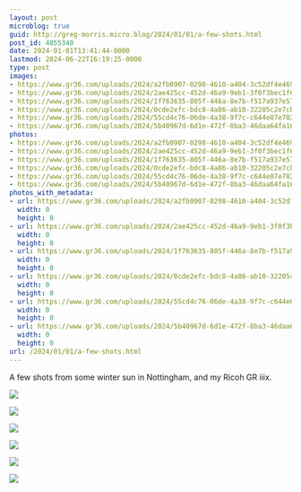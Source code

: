 ```yaml
---
layout: post
microblog: true
guid: http://greg-morris.micro.blog/2024/01/01/a-few-shots.html
post_id: 4055340
date: 2024-01-01T13:41:44-0000
lastmod: 2024-06-22T16:19:25-0000
type: post
images:
- https://www.gr36.com/uploads/2024/a2fb0907-0298-4610-a404-3c52df4e4698.jpg
- https://www.gr36.com/uploads/2024/2ae425cc-452d-46a9-9eb1-3f0f3bec1f66.jpg
- https://www.gr36.com/uploads/2024/1f763635-805f-446a-8e7b-f517a937e572.jpg
- https://www.gr36.com/uploads/2024/0cde2efc-bdc8-4a86-ab10-32205c2e7cbd.jpg
- https://www.gr36.com/uploads/2024/55cd4c76-06de-4a38-9f7c-c644e07e7029.jpg
- https://www.gr36.com/uploads/2024/5b40967d-6d1e-472f-8ba3-46daa64fa165.jpg
photos:
- https://www.gr36.com/uploads/2024/a2fb0907-0298-4610-a404-3c52df4e4698.jpg
- https://www.gr36.com/uploads/2024/2ae425cc-452d-46a9-9eb1-3f0f3bec1f66.jpg
- https://www.gr36.com/uploads/2024/1f763635-805f-446a-8e7b-f517a937e572.jpg
- https://www.gr36.com/uploads/2024/0cde2efc-bdc8-4a86-ab10-32205c2e7cbd.jpg
- https://www.gr36.com/uploads/2024/55cd4c76-06de-4a38-9f7c-c644e07e7029.jpg
- https://www.gr36.com/uploads/2024/5b40967d-6d1e-472f-8ba3-46daa64fa165.jpg
photos_with_metadata:
- url: https://www.gr36.com/uploads/2024/a2fb0907-0298-4610-a404-3c52df4e4698.jpg
  width: 0
  height: 0
- url: https://www.gr36.com/uploads/2024/2ae425cc-452d-46a9-9eb1-3f0f3bec1f66.jpg
  width: 0
  height: 0
- url: https://www.gr36.com/uploads/2024/1f763635-805f-446a-8e7b-f517a937e572.jpg
  width: 0
  height: 0
- url: https://www.gr36.com/uploads/2024/0cde2efc-bdc8-4a86-ab10-32205c2e7cbd.jpg
  width: 0
  height: 0
- url: https://www.gr36.com/uploads/2024/55cd4c76-06de-4a38-9f7c-c644e07e7029.jpg
  width: 0
  height: 0
- url: https://www.gr36.com/uploads/2024/5b40967d-6d1e-472f-8ba3-46daa64fa165.jpg
  width: 0
  height: 0
url: /2024/01/01/a-few-shots.html
---
```

A few shots from some winter sun in Nottingham, and my Ricoh GR iiix. 

![](https://www.gr36.com/uploads/2024/a2fb0907-0298-4610-a404-3c52df4e4698.jpg)

![](https://www.gr36.com/uploads/2024/2ae425cc-452d-46a9-9eb1-3f0f3bec1f66.jpg)

![](https://www.gr36.com/uploads/2024/1f763635-805f-446a-8e7b-f517a937e572.jpg)

![](https://www.gr36.com/uploads/2024/0cde2efc-bdc8-4a86-ab10-32205c2e7cbd.jpg)

![](https://www.gr36.com/uploads/2024/55cd4c76-06de-4a38-9f7c-c644e07e7029.jpg)

![](https://www.gr36.com/uploads/2024/5b40967d-6d1e-472f-8ba3-46daa64fa165.jpg)
